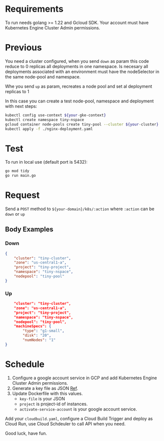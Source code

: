 # Requirements
To run needs golang >= 1.22 and Gcloud SDK. Your account must have Kubernetes Engine Cluster Admin permissions.

# Previous
You need a cluster configured, when you send `down` as param this code reduce to 0 replicas all deployments in one namespace. Is necesary all deployments associated with an environment must have the nodeSelector in the same node-pool and namespace.

Whe you send `up` as param, recreates a node pool and set al deployment replicas to 1

In this case you can create a test node-pool, namespace and deployment with next steps:

```bash
kubectl config use-context ${your-gke-context}
kubectl create namespace tiny-nspace
gcloud container node-pools create tiny-pool --cluster ${your-cluster} --machine-type=g1-small --disk-size=20 --num-nodes=1 --zone ${cluster-zone} --async
kubectl apply -f ./nginx-deployment.yaml 
```

# Test 
To run in local use (default port is 5432): 
```bash
go mod tidy
go run main.go
```

# Request
Send a `POST` method to `${your-domain}/k8s/:action` where `:action` can be `down` or `up`

## Body Examples
### Down
```JSON
{
	"cluster": "tiny-cluster",
	"zone": "us-central1-a",
	"project": "tiny-project",
	"namespace": "tiny-nspace",
	"nodepool": "tiny-pool"
}
```

### Up

```JSON
	"cluster": "tiny-cluster",
	"zone": "us-central1-a",
	"project": "tiny-project",
	"namespace": "tiny-nspace",
	"nodepool": "tiny-pool",
	"machineSpecs": {
		"type": "g1-small",
		"disk": "20",
		"numNodes": "1"
}
```

# Schedule

1. Configure a google account service in GCP and add Kubernetes Engine Cluster Admin permissions.
2. Generate a key file as JSON [Ref](https://cloud.google.com/sdk/gcloud/reference/auth/activate-service-account). 
3. Update Dockerfile with this values.  
   - `key-file` is your JSON  
   - `project` is project-id of instances.
   - `activate-service-account` is your google account service.

Add your `cloudbuild.yaml`, configure a Cloud Build Trigger and deploy as Cloud Run, use Cloud Schdeuler to call API when you need.


Good luck, have fun.

